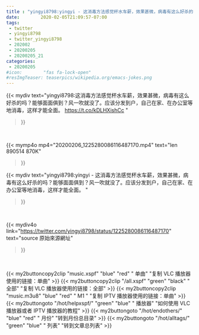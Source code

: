```yaml
---
title : "yingyi8798:yingyi - 这消毒方法感觉杯水车薪，效果甚微，病毒有这么好杀的吗？能够面面俱到？风一吹就没了。应该分发到户，自己在家、在办公室等地消毒，这样才能全面。 "
date:        2020-02-05T21:09:57-07:00
tags:
 - twitter
 - yingyi8798
 - twitter_yingyi8798
 - 202002
 - 20200205
 - 20200205_21
categories:
 - 20200205
#icon:        "fas fa-lock-open"
#resImgTeaser: teaserpics/wikipedia.org/emacs-jokes.png
---
```


{{< mydiv text="yingyi8798:这消毒方法感觉杯水车薪，效果甚微，病毒有这么好杀的吗？能够面面俱到？风一吹就没了。应该分发到户，自己在家、在办公室等地消毒，这样才能全面。 https://t.co/kDLHXishCc "
>}}
<br>


{{< mymp4o mp4="20200206_1225280086116487170.mp4"
text="len 890514    870K"
>}}


{{< mydiv text="yingyi8798:yingyi - 这消毒方法感觉杯水车薪，效果甚微，病毒有这么好杀的吗？能够面面俱到？风一吹就没了。应该分发到户，自己在家、在办公室等地消毒，这样才能全面。 "
>}}
<br>

{{< mydiv4o link="https://twitter.com/yingyi8798/status/1225280086116487170"
text="source 原始來源網址"
>}}


<br>





{{< my2buttoncopy2clip "music.xspf"        "blue"   "red"    " 单曲"  "复制 VLC 播放器使用的链接：单曲" >}} {{< my2buttoncopy2clip "/all.xspf"         "green"  "black"  " 全部"  "复制 VLC 播放器使用的链接：全部" >}} {{< my2buttoncopy2clip "music.m3u8"        "blue"   "red"    " M1 "    "复制 IPTV 播放器使用的链接：单曲" >}} {{< my2buttongoto      "/hot/helpxspf/"    "green"  "blue"   " 播放器" "如何使用 VLC 播放器或者 IPTV 播放器的教程" >}} {{< my2buttongoto      "/hot/endothers/"   "blue"   "red"    " 月份"   "转到月份总目录" >}} {{< my2buttongoto      "/hot/alltags/"     "green"  "blue"   " 列表"   "转到文章总列表" >}} 
